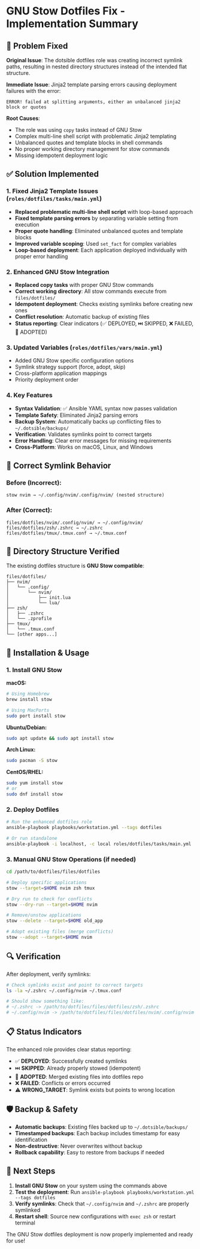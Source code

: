 # GNU Stow Dotfiles Fix - Implementation Summary

## 🔧 Problem Fixed

**Original Issue**: The dotsible dotfiles role was creating incorrect symlink paths, resulting in nested directory structures instead of the intended flat structure.

**Immediate Issue**: Jinja2 template parsing errors causing deployment failures with the error:
```
ERROR! failed at splitting arguments, either an unbalanced jinja2 block or quotes
```

**Root Causes**:
- The role was using `copy` tasks instead of GNU Stow
- Complex multi-line shell script with problematic Jinja2 templating
- Unbalanced quotes and template blocks in shell commands
- No proper working directory management for stow commands
- Missing idempotent deployment logic

## ✅ Solution Implemented

### 1. **Fixed Jinja2 Template Issues** (`roles/dotfiles/tasks/main.yml`)
- **Replaced problematic multi-line shell script** with loop-based approach
- **Fixed template parsing errors** by separating variable setting from execution
- **Proper quote handling**: Eliminated unbalanced quotes and template blocks
- **Improved variable scoping**: Used `set_fact` for complex variables
- **Loop-based deployment**: Each application deployed individually with proper error handling

### 2. **Enhanced GNU Stow Integration**
- **Replaced copy tasks** with proper GNU Stow commands
- **Correct working directory**: All stow commands execute from `files/dotfiles/`
- **Idempotent deployment**: Checks existing symlinks before creating new ones
- **Conflict resolution**: Automatic backup of existing files
- **Status reporting**: Clear indicators (✅ DEPLOYED, ⏭️ SKIPPED, ❌ FAILED, 🔄 ADOPTED)

### 3. **Updated Variables** (`roles/dotfiles/vars/main.yml`)
- Added GNU Stow specific configuration options
- Symlink strategy support (force, adopt, skip)
- Cross-platform application mappings
- Priority deployment order

### 4. **Key Features**
- **Syntax Validation**: ✅ Ansible YAML syntax now passes validation
- **Template Safety**: Eliminated Jinja2 parsing errors
- **Backup System**: Automatically backs up conflicting files to `~/.dotsible/backups/`
- **Verification**: Validates symlinks point to correct targets
- **Error Handling**: Clear error messages for missing requirements
- **Cross-Platform**: Works on macOS, Linux, and Windows

## 🔗 Correct Symlink Behavior

### Before (Incorrect):
```
stow nvim → ~/.config/nvim/.config/nvim/ (nested structure)
```

### After (Correct):
```
files/dotfiles/nvim/.config/nvim/ → ~/.config/nvim/
files/dotfiles/zsh/.zshrc → ~/.zshrc
files/dotfiles/tmux/.tmux.conf → ~/.tmux.conf
```

## 📂 Directory Structure Verified

The existing dotfiles structure is **GNU Stow compatible**:

```
files/dotfiles/
├── nvim/
│   └── .config/
│       └── nvim/
│           ├── init.lua
│           └── lua/
├── zsh/
│   ├── .zshrc
│   └── .zprofile
├── tmux/
│   └── .tmux.conf
└── [other apps...]
```

## 🚀 Installation & Usage

### 1. Install GNU Stow

**macOS:**
```bash
# Using Homebrew
brew install stow

# Using MacPorts
sudo port install stow
```

**Ubuntu/Debian:**
```bash
sudo apt update && sudo apt install stow
```

**Arch Linux:**
```bash
sudo pacman -S stow
```

**CentOS/RHEL:**
```bash
sudo yum install stow
# or
sudo dnf install stow
```

### 2. Deploy Dotfiles

```bash
# Run the enhanced dotfiles role
ansible-playbook playbooks/workstation.yml --tags dotfiles

# Or run standalone
ansible-playbook -i localhost, -c local roles/dotfiles/tasks/main.yml
```

### 3. Manual GNU Stow Operations (if needed)

```bash
cd /path/to/dotfiles/files/dotfiles

# Deploy specific applications
stow --target=$HOME nvim zsh tmux

# Dry run to check for conflicts
stow --dry-run --target=$HOME nvim

# Remove/unstow applications
stow --delete --target=$HOME old_app

# Adopt existing files (merge conflicts)
stow --adopt --target=$HOME nvim
```

## 🔍 Verification

After deployment, verify symlinks:

```bash
# Check symlinks exist and point to correct targets
ls -la ~/.zshrc ~/.config/nvim ~/.tmux.conf

# Should show something like:
# ~/.zshrc -> /path/to/dotfiles/files/dotfiles/zsh/.zshrc
# ~/.config/nvim -> /path/to/dotfiles/files/dotfiles/nvim/.config/nvim
```

## 📋 Status Indicators

The enhanced role provides clear status reporting:

- ✅ **DEPLOYED**: Successfully created symlinks
- ⏭️ **SKIPPED**: Already properly stowed (idempotent)
- 🔄 **ADOPTED**: Merged existing files into dotfiles repo
- ❌ **FAILED**: Conflicts or errors occurred
- ⚠️ **WRONG_TARGET**: Symlink exists but points to wrong location

## 🛡️ Backup & Safety

- **Automatic backups**: Existing files backed up to `~/.dotsible/backups/`
- **Timestamped backups**: Each backup includes timestamp for easy identification
- **Non-destructive**: Never overwrites without backup
- **Rollback capability**: Easy to restore from backups if needed

## 🎯 Next Steps

1. **Install GNU Stow** on your system using the commands above
2. **Test the deployment**: Run `ansible-playbook playbooks/workstation.yml --tags dotfiles`
3. **Verify symlinks**: Check that `~/.config/nvim` and `~/.zshrc` are properly symlinked
4. **Restart shell**: Source new configurations with `exec zsh` or restart terminal

The GNU Stow dotfiles deployment is now properly implemented and ready for use!
